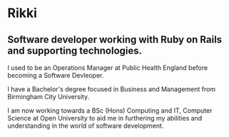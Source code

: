 # Rikki

## Software developer working with Ruby on Rails and supporting technologies.

I used to be an Operations Manager at Public Health England before becoming a Software Devleoper.

I have a Bachelor's degree focused in Business and Management from Birmingham City University.

I am now working towards a BSc (Hons) Computing and IT, Computer Science at Open University to aid me in furthering my abilities and understanding in the world of software development.
